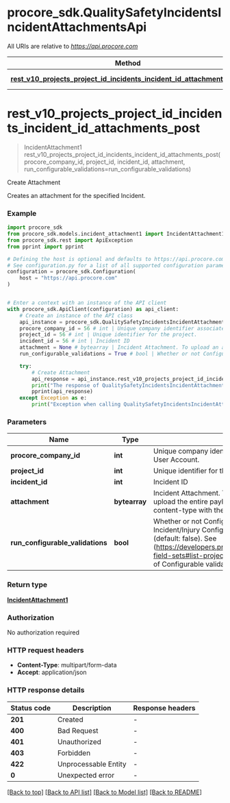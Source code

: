 # procore_sdk.QualitySafetyIncidentsIncidentAttachmentsApi

All URIs are relative to *https://api.procore.com*

Method | HTTP request | Description
------------- | ------------- | -------------
[**rest_v10_projects_project_id_incidents_incident_id_attachments_post**](QualitySafetyIncidentsIncidentAttachmentsApi.md#rest_v10_projects_project_id_incidents_incident_id_attachments_post) | **POST** /rest/v1.0/projects/{project_id}/incidents/{incident_id}/attachments | Create Attachment


# **rest_v10_projects_project_id_incidents_incident_id_attachments_post**
> IncidentAttachment1 rest_v10_projects_project_id_incidents_incident_id_attachments_post(procore_company_id, project_id, incident_id, attachment, run_configurable_validations=run_configurable_validations)

Create Attachment

Creates an attachment for the specified Incident.

### Example


```python
import procore_sdk
from procore_sdk.models.incident_attachment1 import IncidentAttachment1
from procore_sdk.rest import ApiException
from pprint import pprint

# Defining the host is optional and defaults to https://api.procore.com
# See configuration.py for a list of all supported configuration parameters.
configuration = procore_sdk.Configuration(
    host = "https://api.procore.com"
)


# Enter a context with an instance of the API client
with procore_sdk.ApiClient(configuration) as api_client:
    # Create an instance of the API class
    api_instance = procore_sdk.QualitySafetyIncidentsIncidentAttachmentsApi(api_client)
    procore_company_id = 56 # int | Unique company identifier associated with the Procore User Account.
    project_id = 56 # int | Unique identifier for the project.
    incident_id = 56 # int | Incident ID
    attachment = None # bytearray | Incident Attachment. To upload an attachment you must upload the entire payload as `multipart/form-data` content-type  with the `attachment` file. 
    run_configurable_validations = True # bool | Whether or not Configurable validations from the Incident/Injury Configurable Field Set should be run (default: false). See (https://developers.procore.com/reference/configurable-field-sets#list-project-configurable-field-sets) for a list of Configurable validations enabled on this project. (optional)

    try:
        # Create Attachment
        api_response = api_instance.rest_v10_projects_project_id_incidents_incident_id_attachments_post(procore_company_id, project_id, incident_id, attachment, run_configurable_validations=run_configurable_validations)
        print("The response of QualitySafetyIncidentsIncidentAttachmentsApi->rest_v10_projects_project_id_incidents_incident_id_attachments_post:\n")
        pprint(api_response)
    except Exception as e:
        print("Exception when calling QualitySafetyIncidentsIncidentAttachmentsApi->rest_v10_projects_project_id_incidents_incident_id_attachments_post: %s\n" % e)
```



### Parameters


Name | Type | Description  | Notes
------------- | ------------- | ------------- | -------------
 **procore_company_id** | **int**| Unique company identifier associated with the Procore User Account. | 
 **project_id** | **int**| Unique identifier for the project. | 
 **incident_id** | **int**| Incident ID | 
 **attachment** | **bytearray**| Incident Attachment. To upload an attachment you must upload the entire payload as &#x60;multipart/form-data&#x60; content-type  with the &#x60;attachment&#x60; file.  | 
 **run_configurable_validations** | **bool**| Whether or not Configurable validations from the Incident/Injury Configurable Field Set should be run (default: false). See (https://developers.procore.com/reference/configurable-field-sets#list-project-configurable-field-sets) for a list of Configurable validations enabled on this project. | [optional] 

### Return type

[**IncidentAttachment1**](IncidentAttachment1.md)

### Authorization

No authorization required

### HTTP request headers

 - **Content-Type**: multipart/form-data
 - **Accept**: application/json

### HTTP response details

| Status code | Description | Response headers |
|-------------|-------------|------------------|
**201** | Created |  -  |
**400** | Bad Request |  -  |
**401** | Unauthorized |  -  |
**403** | Forbidden |  -  |
**422** | Unprocessable Entity |  -  |
**0** | Unexpected error |  -  |

[[Back to top]](#) [[Back to API list]](../README.md#documentation-for-api-endpoints) [[Back to Model list]](../README.md#documentation-for-models) [[Back to README]](../README.md)

